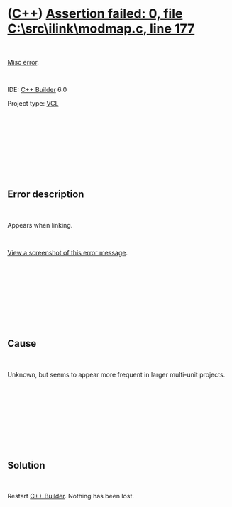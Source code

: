 
 

 

 

 

 

([C++](Cpp.md)) [Assertion failed: 0, file C:\\src\\ilink\\modmap.c, line 177](CppMiscErrorAssertionFailedModmapC.md)
=======================================================================================================================

 

[Misc error](CppMiscError.md).

 

IDE: [C++ Builder](CppBuilder.md) 6.0

Project type: [VCL](CppVcl.md)

 

 

 

 

 

Error description
-----------------

 

Appears when linking.

 

[View a screenshot of this error
message](CppMiscErrorAssertionFailedModmapC.PNG).

 

 

 

 

 

Cause
-----

 

Unknown, but seems to appear more frequent in larger multi-unit
projects.

 

 

 

 

 

Solution
--------

 

Restart [C++ Builder](CppBuilder.md). Nothing has been lost.

 

 

 

 

 

 

